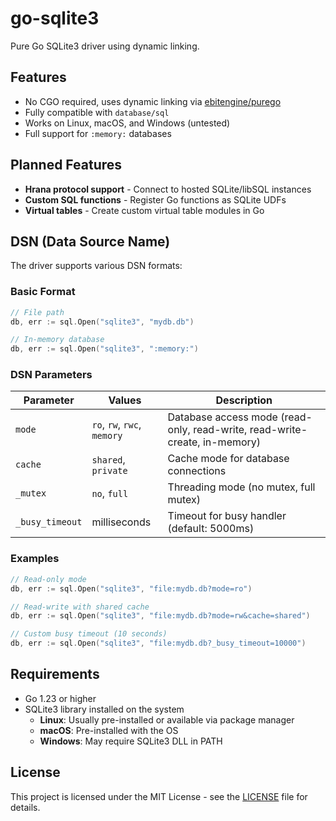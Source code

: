 # go-sqlite3

Pure Go SQLite3 driver using dynamic linking.

## Features

- No CGO required, uses dynamic linking via [ebitengine/purego](https://github.com/ebitengine/purego)
- Fully compatible with `database/sql`
- Works on Linux, macOS, and Windows (untested)
- Full support for `:memory:` databases

## Planned Features

- **Hrana protocol support** - Connect to hosted SQLite/libSQL instances
- **Custom SQL functions** - Register Go functions as SQLite UDFs
- **Virtual tables** - Create custom virtual table modules in Go

## DSN (Data Source Name)

The driver supports various DSN formats:

### Basic Format

```go
// File path
db, err := sql.Open("sqlite3", "mydb.db")

// In-memory database
db, err := sql.Open("sqlite3", ":memory:")
```

### DSN Parameters

| Parameter       | Values                      | Description                                                                |
|-----------------|-----------------------------|----------------------------------------------------------------------------|
| `mode`          | `ro`, `rw`, `rwc`, `memory` | Database access mode (read-only, read-write, read-write-create, in-memory) |
| `cache`         | `shared`, `private`         | Cache mode for database connections                                        |
| `_mutex`        | `no`, `full`                | Threading mode (no mutex, full mutex)                                      |
| `_busy_timeout` | milliseconds                | Timeout for busy handler (default: 5000ms)                                 |

### Examples

```go
// Read-only mode
db, err := sql.Open("sqlite3", "file:mydb.db?mode=ro")

// Read-write with shared cache
db, err := sql.Open("sqlite3", "file:mydb.db?mode=rw&cache=shared")

// Custom busy timeout (10 seconds)
db, err := sql.Open("sqlite3", "file:mydb.db?_busy_timeout=10000")
```

## Requirements

- Go 1.23 or higher
- SQLite3 library installed on the system
    - **Linux**: Usually pre-installed or available via package manager
    - **macOS**: Pre-installed with the OS
    - **Windows**: May require SQLite3 DLL in PATH

## License

This project is licensed under the MIT License - see the [LICENSE](LICENSE) file for details.